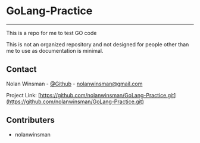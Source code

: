 # GoLang-Practice
---

This is a repo for me to test GO code

This is not an organized repository and not designed for people other than me to use as documentation is minimal.

## Contact

Nolan Winsman - [@Github](https://github.com/nolanwinsman) - nolanwinsman@gmail.com

Project Link: [https://github.com/nolanwinsman/GoLang-Practice.git](https://github.com/nolanwinsman/GoLang-Practice.git)

## Contributers

- nolanwinsman